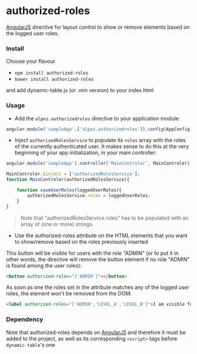 # authorized-roles

[AngularJS](https://github.com/angular/angular.js) directive for layout control to show or remove elements based on the logged user roles.

### Install

Choose your flavour

* `npm install authorized-roles`
* `bower install authorized-roles`
    
and add dynamic-table.js (or .min version) to your index.html

### Usage

* Add the `alpez.authorizedroles` directive to your application module: 

```javascript
angular.module('sampleApp',['alpez.authorizedroles']).config(AppConfig);
```

* Inject `authorizedRolesService` to populate its `roles` array with the roles of the currently authenticated user. It makes sense to do this at the very beginning of your app initialization, in your main controller:

```javascript
angular.module('sampleApp').controller('MainControler', MainControler);

MainControler.$inject = ['authorizedRolesService'];
function MainControler(authorizedRolesService){

    function saveUserRoles(loggedUserRoles){
        authorizedRolesService.roles = loggedUserRoles;
    }
}
```
> Note that "authorizedRolesService.roles" has to be populated with an array of (one or more) strings.

* Use the authorized-roles attribute on the HTML elements that you want to show/remove based on the roles previously inserted

This button will be visible for users with the role "ADMIN" (or to put it in other words, the directive will remove the button element if no role "ADMIN" is found among the user roles):

```html
<button authorized-roles="['ADMIN']"></button>
```

As soon as one the roles set in the attribute matches any of the logged user roles, the element won't be removed from the DOM.

```html
<label authorized-roles="['ADMIN','LEVEL_A','LEVEL_B']">I am visible for any of these roles</label>
```
    
### Dependency

Note that authorized-roles depends on [AngularJS](https://angularjs.org/) and therefore it must be added to the project, as well as its corresponding `<script>` tags before `dynamic-table`'s one
